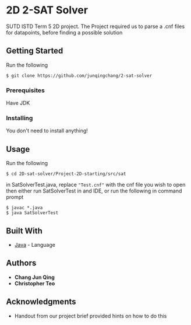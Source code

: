 # 2D 2-SAT Solver

SUTD ISTD Term 5 2D project.
The Project required us to parse a .cnf files for datapoints, before finding a possible solution

## Getting Started

Run the following
```
$ git clone https://github.com/junqingchang/2-sat-solver
```

### Prerequisites

Have JDK

### Installing

You don't need to install anything!

## Usage

Run the following
```
$ cd 2D-sat-solver/Project-2D-starting/src/sat
```
in SatSolverTest.java, replace ```"Test.cnf"``` with the cnf file you wish to open
then either run SatSolverTest in and IDE, or run the following in command prompt
```
$ javac *.java
$ java SatSolverTest
```

## Built With

* [Java](https://www.java.com/en/) - Language

## Authors

* **Chang Jun Qing**
* **Christopher Teo**

## Acknowledgments

* Handout from our project brief provided hints on how to do this
